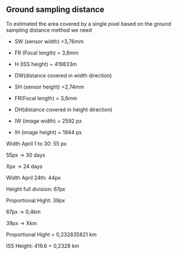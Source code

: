 ## Ground sampling distance

To estimated the area covered by a single pixel based on the ground sampling distance method we need

* SW (sensor width) =3,76mm
* FR (Focal length) = 3,6mm
* H (ISS height) ~ 419833m
* DW(distance covered in width direction)

* SH (sensor height) =2,74mm
* FR(Focal length) = 3,6mm
* DH(distance covered in height direction)

* IW (image width) = 2592 px
* IH (image height) = 1944 px

Width April 1 to 30: 55 px

55px -> 30 days

Xpx  -> 24 days

Width April 24th: 44px


Height full division: 67px

Proportional Hight: 39px

67px -> 0,4km

39px -> Xkm

Proportional Hight = 0,232835821 km


ISS Height: 419.6 + 0,2328 km
